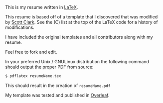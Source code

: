 
This is my resume written in [LaTeX](https://www.latex-project.org/).

This resume is based off of a template that I discovered that was modified by [Scott Clark](https://github.com/sc932). See the (C) list at the top of the LaTeX code for a history of modifications.

I have included the original templates and all contributors along with my resume.

Feel free to fork and edit.

In your preferred Unix / GNULinux distribution the following command should output the proper PDF from source:
```bash
$ pdflatex resumeName.tex
```
This should result in the creation of ``resumeName.pdf``

My template was tested and published in [Overleaf](https://www.overleaf.com).
